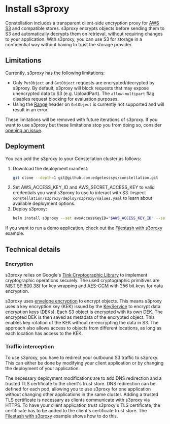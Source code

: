 # Install s3proxy

Constellation includes a transparent client-side encryption proxy for [AWS S3](https://aws.amazon.com/de/s3/) and compatible stores.
s3proxy encrypts objects before sending them to S3 and automatically decrypts them on retrieval, without requiring changes to your application.
With s3proxy, you can use S3 for storage in a confidential way without having to trust the storage provider.

## Limitations

Currently, s3proxy has the following limitations:
- Only `PutObject` and `GetObject` requests are encrypted/decrypted by s3proxy.
By default, s3proxy will block requests that may expose unencrypted data to S3 (e.g. UploadPart).
The `allow-multipart` flag disables request blocking for evaluation purposes.
- Using the [Range](https://docs.aws.amazon.com/AmazonS3/latest/API/API_GetObject.html#API_GetObject_RequestSyntax) header on `GetObject` is currently not supported and will result in an error.

These limitations will be removed with future iterations of s3proxy.
If you want to use s3proxy but these limitations stop you from doing so, consider [opening an issue](https://github.com/edgelesssys/constellation/issues/new?assignees=&labels=&projects=&template=feature_request.yml).

## Deployment

You can add the s3proxy to your Constellation cluster as follows:
1. Download the deployment manifest:
   ```bash
   git clone --depth=1 git@github.com:edgelesssys/constellation.git
   ```
2. Set AWS_ACCESS_KEY_ID and AWS_SECRET_ACCESS_KEY to valid credentials you want s3proxy to use to interact with S3. Inspect `constellation/s3proxy/deploy/s3proxy/values.yaml` to learn about available deployment options.
3. Deploy s3proxy:
   ```bash
   helm install s3proxy --set awsAccessKeyID="$AWS_ACCESS_KEY_ID" --set awsSecretAccessKey="$AWS_SECRET_ACCESS_KEY" ./constellation/s3proxy/deploy/s3proxy
   ```

If you want to run a demo application, check out the [Filestash with s3proxy](../getting-started/examples/filestash-s3proxy.md) example.


## Technical details

### Encryption

s3proxy relies on Google's [Tink Cryptographic Library](https://developers.google.com/tink) to implement cryptographic operations securely.
The used cryptographic primitives are [NIST SP 800 38f](https://nvlpubs.nist.gov/nistpubs/SpecialPublications/NIST.SP.800-38F.pdf) for key wrapping and [AES](https://en.wikipedia.org/wiki/Advanced_Encryption_Standard)-[GCM](https://en.wikipedia.org/wiki/Block_cipher_mode_of_operation#Galois/counter_(GCM)) with 256 bit keys for data encryption.

s3proxy uses [envelope encryption](https://cloud.google.com/kms/docs/envelope-encryption) to encrypt objects.
This means s3proxy uses a key encryption key (KEK) issued by the [KeyService](../architecture/microservices.md#keyservice) to encrypt data encryption keys (DEKs).
Each S3 object is encrypted with its own DEK.
The encrypted DEK is then saved as metadata of the encrypted object.
This enables key rotation of the KEK without re-encrypting the data in S3.
The approach also allows access to objects from different locations, as long as each location has access to the KEK.

### Traffic interception

To use s3proxy, you have to redirect your outbound S3 traffic to s3proxy.
This can either be done by modifying your client application or by changing the deployment of your application.

The necessary deployment modifications are to add DNS redirection and a trusted TLS certificate to the client's trust store.
DNS redirection can be defined for each pod, allowing you to use s3proxy for one application without changing other applications in the same cluster.
Adding a trusted TLS certificate is necessary as clients communicate with s3proxy via HTTPS.
To have your client application trust s3proxy's TLS certificate, the certificate has to be added to the client's certificate trust store.
The [Filestash with s3proxy](../getting-started/examples/filestash-s3proxy.md) example shows how to do this.
